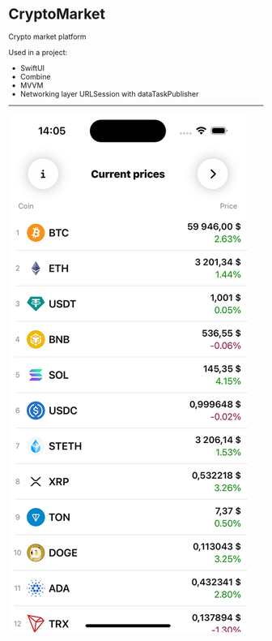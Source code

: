 # CryptoMarket
 Crypto market platform 

 Used in a project:
* SwiftUI
* Combine
* MVVM
* Networking layer URLSession with dataTaskPublisher

---
![Image alt](https://github.com/AlexKolch/CryptoMarket/blob/main/Screens/Simulator%20Screenshot%201.1.png)
